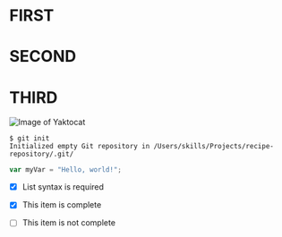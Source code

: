 # FIRST
# SECOND
# THIRD
 
![Image of Yaktocat](https://octodex.github.com/images/yaktocat.png)
 
```
$ git init
Initialized empty Git repository in /Users/skills/Projects/recipe-repository/.git/
```
 
``` javascript
var myVar = "Hello, world!";
```
 
 
- [x] List syntax is required
- [x] This item is complete
- [ ] This item is not complete
 
